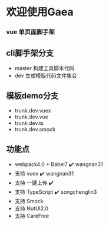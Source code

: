 # 欢迎使用Gaea
### vue 单页面脚手架
## cli脚手架分支
 - master  构建工具脚本代码
 - dev     生成模版代码文件集合

## 模板demo分支
- trunk.dev.vuex    
- trunk.dev.vue     
- trunk.dev.ts      
- trunk.dev.smock   


## 功能点
-  webpack4.0 + Babel7 ✔️ wangnan31
-  支持 vuex ✔️      wangnan31
-  支持 一键上传 ✔️
-  支持 TypeScript ✔️ songchenglin3
-  支持 Smock
-  支持 NutUI2.0
-  支持 CareFree  




